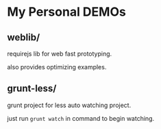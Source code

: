# My Personal DEMOs

## weblib/

requirejs lib for web fast prototyping.

also provides optimizing examples.

## grunt-less/

grunt project for less auto watching project.

just run `grunt watch` in command to begin watching.